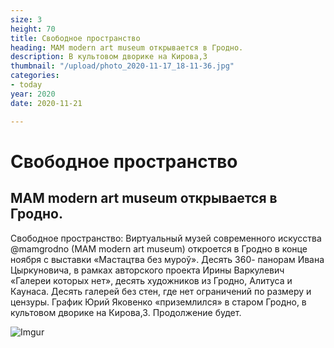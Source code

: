 ```yaml
---
size: 3
height: 70
title: Свободное пространство
heading: MAM modern art museum открывается в Гродно.
description: В культовом дворике на Кирова,3
thumbnail: "/upload/photo_2020-11-17_18-11-36.jpg"
categories:
- today
year: 2020
date: 2020-11-21

---
```

# Свободное пространство

MAM modern art museum открывается в Гродно.
--------------------

Свободное пространство: Виртуальный музей современного искусства @mamgrodno (MAM modern art museum) откроется в Гродно в конце ноября с выставки «Мастацтва без муроў». Десять 360- панорам Ивана Цыркуновича, в рамках авторского проекта Ирины Варкулевич «Галереи которых нет», десять художников из Гродно, Алитуса и Каунаса. Десять галерей без стен, где нет ограничений по размеру и цензуры. График Юрий Яковенко «приземлился» в старом Гродно, в культовом дворике на Кирова,3. Продолжение будет.

![Imgur](https://imgur.com/JbdA4b5.jpg)